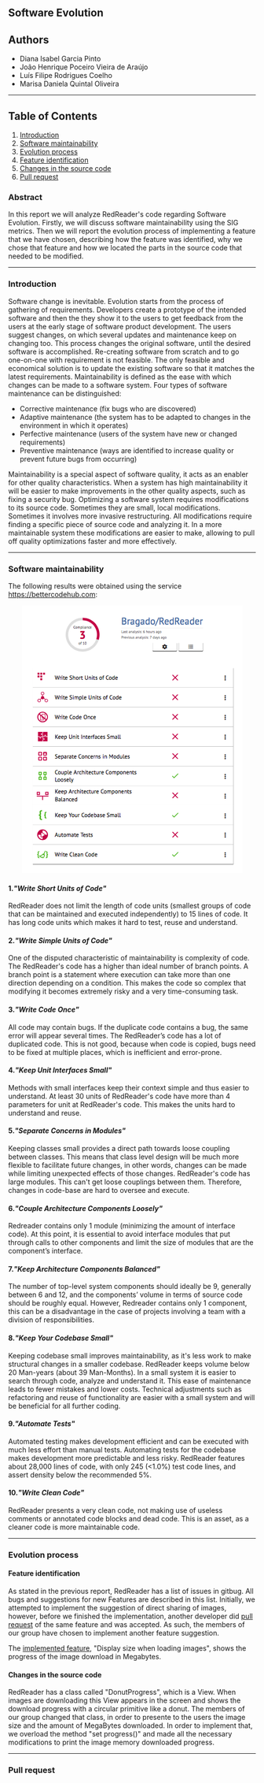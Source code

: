 ## Software Evolution

## Authors

* Diana Isabel Garcia Pinto
* João Henrique Poceiro Vieira de Araújo
* Luís Filipe Rodrigues Coelho
* Marisa Daniela Quintal Oliveira

---
## Table of Contents
1. [Introduction](#intro)
2. [Software maintainability](#maint)
3. [Evolution process](#evol)
  1. [Feature identification](#ident)
  2. [Changes in the source code](#change)
4. [Pull request](#pull)

### Abstract

In this report we will analyze RedReader's code regarding Software Evolution. Firstly, we will discuss software maintainability using the SIG metrics. Then we will report the evolution process of implementing a feature that we have chosen, describing how the feature was identified, why we chose that feature and how we located the parts in the source code that needed to be modified.

---

### <a name="intro"></a> Introduction

Software change is inevitable. Evolution starts from the process of gathering of requirements. Developers create a prototype of the intended software and then the they show it to the users to get feedback from the users at the early stage of software product development. The users suggest changes, on which several updates and maintenance keep on changing too. This process changes the original software, until the desired software is accomplished. Re-creating software from scratch and to go one-on-one with requirement is not feasible. The only feasible and economical solution is to update the existing software so that it matches the latest requirements.
Maintainability is defined as the ease with which changes can be made to a software system. Four types of software maintenance can be distinguished:

* Corrective maintenance (fix bugs who are discovered)
* Adaptive maintenance (the system has to be adapted to changes in the environment in which it operates)
* Perfective maintenance (users of the system have new or changed requirements)
* Preventive maintenance (ways are identified to increase quality or prevent future bugs from occurring) 

Maintainability is a special aspect of software quality, it acts as an enabler for other quality characteristics. When a system has high maintainability it will be easier to make improvements in the other quality aspects, such as fixing a security bug. 
Optimizing a software system requires modifications to its source code. Sometimes they are small, local modifications. Sometimes it involves more invasive restructuring. All modifications require finding a specific piece of source code and analyzing it. In a more maintainable system these modifications are easier to make, allowing to pull off quality optimizations faster and more effectively.

---

### <a name="maint"></a> Software maintainability

The following results were obtained using the service https://bettercodehub.com:

<p align="center">
  <img src="https://github.com/Bragado/RedReader/blob/master/esofDocs/img/maintenance.png" alt="Maintenance"/>
</p>

#### 1.*"Write Short Units of Code"*

RedReader does not limit the length of code units (smallest groups of code that can be maintained and executed independently) to 15 lines of code. It has long code units which makes it hard to test, reuse and understand.

#### 2.*"Write Simple Units of Code"*

One of the disputed characteristic of maintainability is complexity of code.
The RedReader's code has a higher than ideal number of branch points. A branch point is a statement where execution can take more than one direction depending on a condition. This makes the code so complex that modifying it becomes extremely risky and a very time-consuming task.

#### 3.*"Write Code Once"*

All code may contain bugs. If the duplicate code contains a bug, the same error will appear several times.
The RedReader’s code has a lot of duplicated code. This is not good, because when code is copied, bugs need to be fixed at multiple places, which is inefficient and error-prone.

#### 4.*"Keep Unit Interfaces Small"*

Methods with small interfaces keep their context simple and thus easier to understand.
At least 30 units of RedReader's code have more than 4 parameters for unit at RedReader's code. This makes the units hard to understand and reuse.

#### 5.*"Separate Concerns in Modules"*

Keeping classes small provides a direct path towards loose coupling between classes. This means that class level design will be much more flexible to facilitate future changes, in other words, changes can be made while limiting unexpected effects of those changes.
RedReader's code has large modules. This can't get loose couplings between them. Therefore, changes in code-base are hard to oversee and execute.

#### 6.*"Couple Architecture Components Loosely"*

Redreader contains only 1 module (minimizing the amount of interface code). At this point, it is essential to avoid interface modules that put through calls to other components and limit the size of modules that are the component’s interface.

#### 7.*"Keep Architecture Components Balanced"*

The number of top-level system components should ideally be 9, generally between 6 and 12, and the components’ volume in terms of source code should be roughly equal. However, Redreader contains only 1 component, this can be a disadvantage in the case of projects involving a team with a division of responsibilities.

#### 8.*"Keep Your Codebase Small"*

Keeping codebase small improves maintainability, as it's less work to make structural changes in a smaller codebase. RedReader keeps volume below 20 Man-years (about 39 Man-Months).
In a small system it is easier to search through code, analyze and understand it. This ease of maintenance leads to fewer mistakes and lower costs.
Technical adjustments such as refactoring and reuse of functionality are easier with a small system and will be beneficial for all further coding.

#### 9.*"Automate Tests"*

Automated testing makes development efficient and can be executed with much less effort than manual tests. Automating tests for the codebase makes development more predictable and less risky.
RedReader features about 28,000 lines of code, with only 245 (<1.0%) test code lines, and assert density below the recommended 5%.

#### 10.*"Write Clean Code"*

RedReader presents a very clean code, not making use of useless comments or annotated code blocks and dead code. This is an asset, as a cleaner code is more maintainable code.

---

### <a name="evol"></a> Evolution process

#### <a name="ident"></a> Feature identification

As stated in the previous report, RedReader has a list of issues in gitbug. All bugs and suggestions for new
Features are described in this list. Initially, we attempted to implement the suggestion of direct sharing of images, however, before we finished the implementation, another developer did [pull request](https://github.com/QuantumBadger/RedReader/issues/413) of the same feature and was accepted. As such, the members of our group have chosen to implement another feature suggestion.
 
The [implemented feature](https://github.com/QuantumBadger/RedReader/pull/422), "Display size when loading images", shows the progress of the image download in
Megabytes.


#### <a name="change"></a> Changes in the source code

RedReader has a class called "DonutProgress", which is a View. When images are downloading this View appears in  the screen and shows the download progress with a circular primitive like a donut. 
The members of our group changed that class, in order to presente to the users the image size and the amount of MegaBytes downloaded. In order to implement that, we overload the method "set progress()" and made all the necessary modifications to print the image memory downloaded progress.

---

### <a name="pull"></a> Pull request
